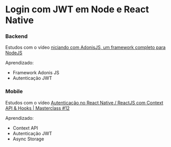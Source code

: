 # Login com JWT em Node e React Native


### Backend
Estudos com o vídeo [niciando com AdonisJS, um framework completo para NodeJS](https://www.youtube.com/watch?v=aysgHRmzG3w)

Aprendizado:
- Framework Adonis JS
- Autenticação JWT

### Mobile
Estudos com o vídeo [Autenticação no React Native / ReactJS com Context API & Hooks | Masterclass #12](https://youtu.be/KISMYYXSIX8)

Aprendizado:
- Context API
- Autenticação JWT
- Async Storage

